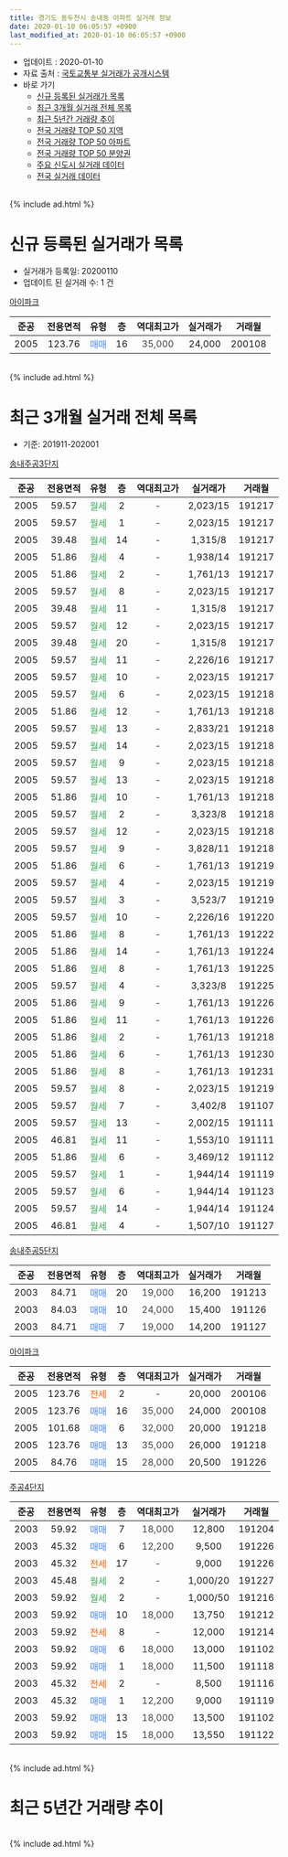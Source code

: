 ```yaml
---
title: 경기도 동두천시 송내동 아파트 실거래 정보
date: 2020-01-10 06:05:57 +0900
last_modified_at: 2020-01-10 06:05:57 +0900
---
```


* 업데이트 : 2020-01-10
* 자료 출처 : [국토교통부 실거래가 공개시스템](http://rt.molit.go.kr)
* 바로 가기
    * [신규 등록된 실거래가 목록](#신규-등록된-실거래가-목록)
    * [최근 3개월 실거래 전체 목록](#최근-3개월-실거래-전체-목록)
    * [최근 5년간 거래량 추이](#최근-5년간-거래량-추이)
    * [전국 거래량 TOP 50 지역](https://inasie.github.io/apt-trade-info/최근-3개월-전국에서-가장-거래가-많이-발생한-지역)
    * [전국 거래량 TOP 50 아파트](https://inasie.github.io/apt-trade-info/최근-3개월-전국에서-가장-거래가-많이-발생한-아파트)
    * [전국 거래량 TOP 50 분양권](https://inasie.github.io/apt-trade-info/최근-3개월-전국에서-가장-거래가-많이-발생한-분양권)
    * [주요 신도시 실거래 데이터](https://inasie.github.io/apt-trade-info/주요-신도시)
    * [전국 실거래 데이터](https://inasie.github.io/apt-trade-info/전국)
<br>
{% include ad.html %}
<br>

# 신규 등록된 실거래가 목록
* 실거래가 등록일: 20200110
* 업데이트 된 실거래 수: 1 건


[아이파크](https://search.naver.com/search.naver?query=%EA%B2%BD%EA%B8%B0%EB%8F%84+%EB%8F%99%EB%91%90%EC%B2%9C%EC%8B%9C+%EC%86%A1%EB%82%B4%EB%8F%99+%EC%95%84%EC%9D%B4%ED%8C%8C%ED%81%AC)

|준공|전용면적|유형|층|역대최고가|실거래가|거래월|
|:---:|:---:|:---:|:---:|:---:|:---:|:---:|
|2005|123.76|<span style="color:#4285f3">매매</span>|16|<span style="color:#444444">35,000</span>|24,000|200108|


<br>
{% include ad.html %}
<br>

# 최근 3개월 실거래 전체 목록
* 기준: 201911-202001


[송내주공3단지](https://search.naver.com/search.naver?query=%EA%B2%BD%EA%B8%B0%EB%8F%84+%EB%8F%99%EB%91%90%EC%B2%9C%EC%8B%9C+%EC%86%A1%EB%82%B4%EB%8F%99+%EC%86%A1%EB%82%B4%EC%A3%BC%EA%B3%B53%EB%8B%A8%EC%A7%80)

|준공|전용면적|유형|층|역대최고가|실거래가|거래월|
|:---:|:---:|:---:|:---:|:---:|:---:|:---:|
|2005|59.57|<span style="color:#34a853">월세</span>|2|<span style="color:#444444">-</span>|2,023/15|191217|
|2005|59.57|<span style="color:#34a853">월세</span>|1|<span style="color:#444444">-</span>|2,023/15|191217|
|2005|39.48|<span style="color:#34a853">월세</span>|14|<span style="color:#444444">-</span>|1,315/8|191217|
|2005|51.86|<span style="color:#34a853">월세</span>|4|<span style="color:#444444">-</span>|1,938/14|191217|
|2005|51.86|<span style="color:#34a853">월세</span>|2|<span style="color:#444444">-</span>|1,761/13|191217|
|2005|59.57|<span style="color:#34a853">월세</span>|8|<span style="color:#444444">-</span>|2,023/15|191217|
|2005|39.48|<span style="color:#34a853">월세</span>|11|<span style="color:#444444">-</span>|1,315/8|191217|
|2005|59.57|<span style="color:#34a853">월세</span>|12|<span style="color:#444444">-</span>|2,023/15|191217|
|2005|39.48|<span style="color:#34a853">월세</span>|20|<span style="color:#444444">-</span>|1,315/8|191217|
|2005|59.57|<span style="color:#34a853">월세</span>|11|<span style="color:#444444">-</span>|2,226/16|191217|
|2005|59.57|<span style="color:#34a853">월세</span>|10|<span style="color:#444444">-</span>|2,023/15|191217|
|2005|59.57|<span style="color:#34a853">월세</span>|6|<span style="color:#444444">-</span>|2,023/15|191218|
|2005|51.86|<span style="color:#34a853">월세</span>|12|<span style="color:#444444">-</span>|1,761/13|191218|
|2005|59.57|<span style="color:#34a853">월세</span>|13|<span style="color:#444444">-</span>|2,833/21|191218|
|2005|59.57|<span style="color:#34a853">월세</span>|14|<span style="color:#444444">-</span>|2,023/15|191218|
|2005|59.57|<span style="color:#34a853">월세</span>|9|<span style="color:#444444">-</span>|2,023/15|191218|
|2005|59.57|<span style="color:#34a853">월세</span>|13|<span style="color:#444444">-</span>|2,023/15|191218|
|2005|51.86|<span style="color:#34a853">월세</span>|10|<span style="color:#444444">-</span>|1,761/13|191218|
|2005|59.57|<span style="color:#34a853">월세</span>|2|<span style="color:#444444">-</span>|3,323/8|191218|
|2005|59.57|<span style="color:#34a853">월세</span>|12|<span style="color:#444444">-</span>|2,023/15|191218|
|2005|59.57|<span style="color:#34a853">월세</span>|9|<span style="color:#444444">-</span>|3,828/11|191218|
|2005|51.86|<span style="color:#34a853">월세</span>|6|<span style="color:#444444">-</span>|1,761/13|191219|
|2005|59.57|<span style="color:#34a853">월세</span>|4|<span style="color:#444444">-</span>|2,023/15|191219|
|2005|59.57|<span style="color:#34a853">월세</span>|3|<span style="color:#444444">-</span>|3,523/7|191219|
|2005|59.57|<span style="color:#34a853">월세</span>|10|<span style="color:#444444">-</span>|2,226/16|191220|
|2005|51.86|<span style="color:#34a853">월세</span>|8|<span style="color:#444444">-</span>|1,761/13|191222|
|2005|51.86|<span style="color:#34a853">월세</span>|14|<span style="color:#444444">-</span>|1,761/13|191224|
|2005|51.86|<span style="color:#34a853">월세</span>|8|<span style="color:#444444">-</span>|1,761/13|191225|
|2005|59.57|<span style="color:#34a853">월세</span>|4|<span style="color:#444444">-</span>|3,323/8|191225|
|2005|51.86|<span style="color:#34a853">월세</span>|9|<span style="color:#444444">-</span>|1,761/13|191226|
|2005|51.86|<span style="color:#34a853">월세</span>|11|<span style="color:#444444">-</span>|1,761/13|191226|
|2005|51.86|<span style="color:#34a853">월세</span>|2|<span style="color:#444444">-</span>|1,761/13|191218|
|2005|51.86|<span style="color:#34a853">월세</span>|6|<span style="color:#444444">-</span>|1,761/13|191230|
|2005|51.86|<span style="color:#34a853">월세</span>|8|<span style="color:#444444">-</span>|1,761/13|191231|
|2005|59.57|<span style="color:#34a853">월세</span>|8|<span style="color:#444444">-</span>|2,023/15|191219|
|2005|59.57|<span style="color:#34a853">월세</span>|7|<span style="color:#444444">-</span>|3,402/8|191107|
|2005|59.57|<span style="color:#34a853">월세</span>|13|<span style="color:#444444">-</span>|2,002/15|191111|
|2005|46.81|<span style="color:#34a853">월세</span>|11|<span style="color:#444444">-</span>|1,553/10|191111|
|2005|51.86|<span style="color:#34a853">월세</span>|6|<span style="color:#444444">-</span>|3,469/12|191112|
|2005|59.57|<span style="color:#34a853">월세</span>|1|<span style="color:#444444">-</span>|1,944/14|191119|
|2005|59.57|<span style="color:#34a853">월세</span>|6|<span style="color:#444444">-</span>|1,944/14|191123|
|2005|59.57|<span style="color:#34a853">월세</span>|14|<span style="color:#444444">-</span>|1,944/14|191124|
|2005|46.81|<span style="color:#34a853">월세</span>|4|<span style="color:#444444">-</span>|1,507/10|191127|


<script async src="//pagead2.googlesyndication.com/pagead/js/adsbygoogle.js"></script>
<!-- 기본 -->
<ins class="adsbygoogle"
     style="display:block"
     data-ad-client="ca-pub-2446590836940007"
     data-ad-slot="1659523306"
     data-ad-format="auto"
     data-full-width-responsive="true"></ins>
<script>
(adsbygoogle = window.adsbygoogle || []).push({});
</script>


[송내주공5단지](https://search.naver.com/search.naver?query=%EA%B2%BD%EA%B8%B0%EB%8F%84+%EB%8F%99%EB%91%90%EC%B2%9C%EC%8B%9C+%EC%86%A1%EB%82%B4%EB%8F%99+%EC%86%A1%EB%82%B4%EC%A3%BC%EA%B3%B55%EB%8B%A8%EC%A7%80)

|준공|전용면적|유형|층|역대최고가|실거래가|거래월|
|:---:|:---:|:---:|:---:|:---:|:---:|:---:|
|2003|84.71|<span style="color:#4285f3">매매</span>|20|<span style="color:#444444">19,000</span>|16,200|191213|
|2003|84.03|<span style="color:#4285f3">매매</span>|10|<span style="color:#444444">24,000</span>|15,400|191126|
|2003|84.71|<span style="color:#4285f3">매매</span>|7|<span style="color:#444444">19,000</span>|14,200|191127|

[아이파크](https://search.naver.com/search.naver?query=%EA%B2%BD%EA%B8%B0%EB%8F%84+%EB%8F%99%EB%91%90%EC%B2%9C%EC%8B%9C+%EC%86%A1%EB%82%B4%EB%8F%99+%EC%95%84%EC%9D%B4%ED%8C%8C%ED%81%AC)

|준공|전용면적|유형|층|역대최고가|실거래가|거래월|
|:---:|:---:|:---:|:---:|:---:|:---:|:---:|
|2005|123.76|<span style="color:#ff5a00">전세</span>|2|<span style="color:#444444">-</span>|20,000|200106|
|2005|123.76|<span style="color:#4285f3">매매</span>|16|<span style="color:#444444">35,000</span>|24,000|200108|
|2005|101.68|<span style="color:#4285f3">매매</span>|6|<span style="color:#444444">32,000</span>|20,000|191218|
|2005|123.76|<span style="color:#4285f3">매매</span>|13|<span style="color:#444444">35,000</span>|26,000|191218|
|2005|84.76|<span style="color:#4285f3">매매</span>|15|<span style="color:#444444">28,000</span>|20,500|191226|

[주공4단지](https://search.naver.com/search.naver?query=%EA%B2%BD%EA%B8%B0%EB%8F%84+%EB%8F%99%EB%91%90%EC%B2%9C%EC%8B%9C+%EC%86%A1%EB%82%B4%EB%8F%99+%EC%A3%BC%EA%B3%B54%EB%8B%A8%EC%A7%80)

|준공|전용면적|유형|층|역대최고가|실거래가|거래월|
|:---:|:---:|:---:|:---:|:---:|:---:|:---:|
|2003|59.92|<span style="color:#4285f3">매매</span>|7|<span style="color:#444444">18,000</span>|12,800|191204|
|2003|45.32|<span style="color:#4285f3">매매</span>|6|<span style="color:#444444">12,200</span>|9,500|191226|
|2003|45.32|<span style="color:#ff5a00">전세</span>|17|<span style="color:#444444">-</span>|9,000|191226|
|2003|45.48|<span style="color:#34a853">월세</span>|2|<span style="color:#444444">-</span>|1,000/20|191227|
|2003|59.92|<span style="color:#34a853">월세</span>|2|<span style="color:#444444">-</span>|1,000/50|191216|
|2003|59.92|<span style="color:#4285f3">매매</span>|10|<span style="color:#444444">18,000</span>|13,750|191212|
|2003|59.92|<span style="color:#ff5a00">전세</span>|8|<span style="color:#444444">-</span>|12,000|191214|
|2003|59.92|<span style="color:#4285f3">매매</span>|6|<span style="color:#444444">18,000</span>|13,000|191102|
|2003|59.92|<span style="color:#4285f3">매매</span>|1|<span style="color:#444444">18,000</span>|11,500|191118|
|2003|45.32|<span style="color:#ff5a00">전세</span>|2|<span style="color:#444444">-</span>|8,500|191116|
|2003|45.32|<span style="color:#4285f3">매매</span>|1|<span style="color:#444444">12,200</span>|9,000|191119|
|2003|59.92|<span style="color:#4285f3">매매</span>|13|<span style="color:#444444">18,000</span>|13,500|191102|
|2003|59.92|<span style="color:#4285f3">매매</span>|15|<span style="color:#444444">18,000</span>|13,550|191122|


<br>
{% include ad.html %}
<br>

# 최근 5년간 거래량 추이


<div style="width:100%;">
    <canvas id="deal_progress" height="200"></canvas>
</div>

<script>
new Chart(document.getElementById("deal_progress"), {
    type: 'line',
    data: {
        labels: ['201501','201502','201503','201504','201505','201506','201507','201508','201509','201510','201511','201512','201601','201602','201603','201604','201605','201606','201607','201608','201609','201610','201611','201612','201701','201702','201703','201704','201705','201706','201707','201708','201709','201710','201711','201712','201801','201802','201803','201804','201805','201806','201807','201808','201809','201810','201811','201812','201901','201902','201903','201904','201905','201906','201907','201908','201909','201910','201911','201912','202001'],
        datasets: [{
            label: '매매',
            pointRadius: 1,
            data: [15, 17, 36, 26, 30, 24, 21, 25, 34, 30, 20, 17, 14, 10, 32, 30, 35, 37, 31, 26, 20, 27, 11, 16, 6, 12, 26, 9, 19, 14, 19, 14, 24, 4, 11, 3, 8, 5, 17, 12, 6, 12, 7, 13, 19, 13, 6, 13, 7, 5, 9, 13, 9, 7, 8, 9, 11, 11, 7, 7, 1],
            borderColor: "rgba(255, 201, 14, 1)",
            backgroundColor: "rgba(255, 201, 14, 0.5)",
            fill: false,
            lineTension: 0
        },{
            label: '전월세',
            pointRadius: 1,
            data: [17, 20, 22, 22, 15, 21, 11, 18, 15, 11, 12, 20, 20, 15, 21, 14, 13, 21, 14, 18, 22, 23, 12, 7, 8, 10, 13, 9, 18, 10, 7, 10, 17, 7, 10, 11, 6, 14, 15, 12, 11, 10, 7, 8, 14, 7, 11, 8, 9, 9, 6, 7, 9, 9, 16, 15, 13, 13, 9, 39, 1],
            borderColor: "rgba(0, 141, 185, 1)",
            backgroundColor: "rgba(0, 141, 185, 0.5)",
            fill: false,
            lineTension: 0
        }
        ]
    },
    options: {
        responsive: true,
        title: {
            display: false
        },
        tooltips: {
            mode: 'index',
            intersect: false
        },
        hover: {
            mode: 'nearest',
            intersect: true
        },
        scales: {
            xAxes: [{
                display: true,
                scaleLabel: {
                    display: true,
                    labelString: '년/월'
                }
            }],
            yAxes: [{
                display: true,
                ticks: {
                    suggestedMin: 0,
                },
                scaleLabel: {
                    display: true,
                    labelString: '실거래 수'
                }
            }]
        }
    }
});

</script>


<br>
{% include ad.html %}
<br>

